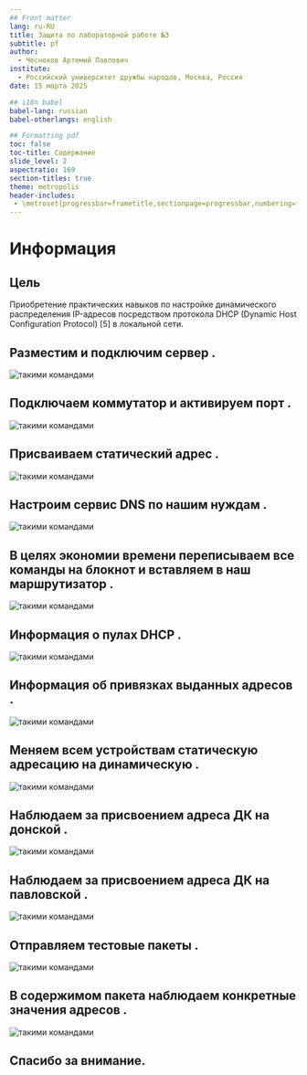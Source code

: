 ```yaml
---
## Front matter
lang: ru-RU
title: Защита по лабораторной работе №3
subtitle: pf
author:
  - Чесноков Артемий Павлович
institute:
  - Российский университет дружбы народов, Москва, Россия
date: 15 марта 2025

## i18n babel
babel-lang: russian
babel-otherlangs: english

## Formatting pdf
toc: false
toc-title: Содержание
slide_level: 2
aspectratio: 169
section-titles: true
theme: metropolis
header-includes:
 - \metroset{progressbar=frametitle,sectionpage=progressbar,numbering=fraction}
---
```


# Информация


## Цель

Приобретение практических навыков по настройке динамического распределения IP-адресов посредством протокола DHCP (Dynamic Host Configuration
Protocol) [5] в локальной сети.

## Разместим и подключим сервер .

![такими командами](image/1.png)

## Подключаем коммутатор и активируем порт  .

![такими командами](image/2.png)

## Присваиваем статический адрес  .

![такими командами](image/3.png)

## Настроим сервис DNS по нашим нуждам .

![такими командами](image/4.png)

## В целях экономии времени переписываем все команды на блокнот и вставляем в наш маршрутизатор .

![такими командами](image/5.png)

## Информация о пулах DHCP .

![такими командами](image/6.png)

## Информация об привязках выданных адресов  .

![такими командами](image/7.png)

## Меняем всем устройствам статическую адресацию на динамическую .

![такими командами](image/8.png)

## Наблюдаем за присвоением адреса ДК на донской .

![такими командами](image/9.png)

## Наблюдаем за присвоением адреса ДК на павловской   .

![такими командами](image/10.png)

## Отправляем тестовые пакеты  .

![такими командами](image/10.png)

## В содержимом пакета наблюдаем конкретные значения адресов  .

![такими командами](image/10.png)






## Спасибо за внимание.
